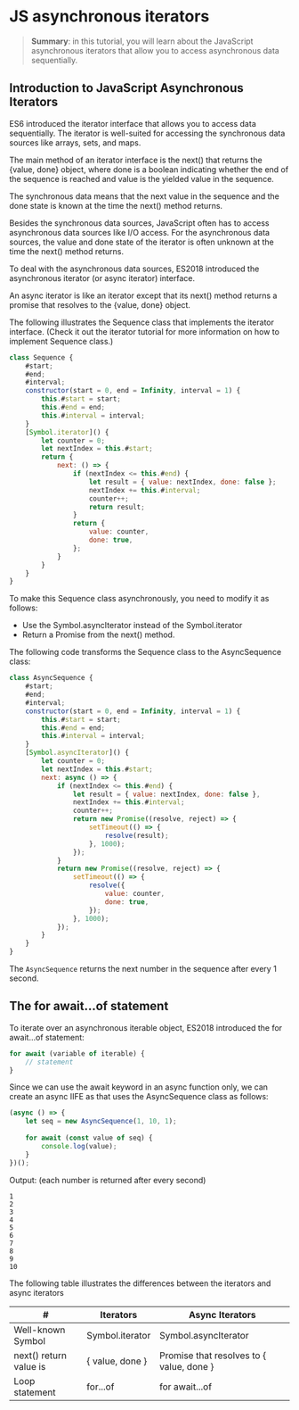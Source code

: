 # JS asynchronous iterators

> __Summary__: in this tutorial, you will learn about the JavaScript asynchronous iterators that allow you to access asynchronous data sequentially.

## Introduction to JavaScript Asynchronous Iterators

ES6 introduced the iterator interface that allows you to access data sequentially. The iterator is well-suited for accessing the synchronous data sources like arrays, sets, and maps.

The main method of an iterator interface is the next() that returns the {value, done} object, where done is a boolean indicating whether the end of the sequence is reached and value is the yielded value in the sequence.

The synchronous data means that the next value in the sequence and the done state is known at the time the next() method returns.

Besides the synchronous data sources, JavaScript often has to access asynchronous data sources like I/O access. For the asynchronous data sources, the value and done state of the iterator is often unknown at the time the next() method returns.

To deal with the asynchronous data sources, ES2018 introduced the asynchronous iterator (or async iterator) interface.

An async iterator is like an iterator except that its next() method returns a promise that resolves to the {value, done} object.

The following illustrates the Sequence class that implements the iterator interface. (Check it out the iterator tutorial for more information on how to implement Sequence class.)

```js
class Sequence {
    #start;
    #end;
    #interval;
    constructor(start = 0, end = Infinity, interval = 1) {
        this.#start = start;
        this.#end = end;
        this.#interval = interval;
    }
    [Symbol.iterator]() {
        let counter = 0;
        let nextIndex = this.#start;
        return {
            next: () => {
                if (nextIndex <= this.#end) {
                    let result = { value: nextIndex, done: false };
                    nextIndex += this.#interval;
                    counter++;
                    return result;
                }
                return {
                    value: counter,
                    done: true,
                };
            }
        }
    }
}
```

To make this Sequence class asynchronously, you need to modify it as follows:

- Use the Symbol.asyncIterator instead of the Symbol.iterator
- Return a Promise from the next() method.

The following code transforms the Sequence class to the AsyncSequence class:

```js
class AsyncSequence {
    #start;
    #end;
    #interval;
    constructor(start = 0, end = Infinity, interval = 1) {
        this.#start = start;
        this.#end = end;
        this.#interval = interval;
    }
    [Symbol.asyncIterator]() {
        let counter = 0;
        let nextIndex = this.#start;
        next: async () => {
            if (nextIndex <= this.#end) {
                let result = { value: nextIndex, done: false },
                nextIndex += this.#interval;
                counter++;
                return new Promise((resolve, reject) => {
                    setTimeout(() => {
                        resolve(result);
                    }, 1000);
                });
            }
            return new Promise((resolve, reject) => {
                setTimeout(() => {
                    resolve({
                        value: counter,
                        done: true,
                    });
                }, 1000);
            });
        }
    }
}
```

The `AsyncSequence` returns the next number in the sequence after every 1 second.

## The for await...of statement

To iterate over an asynchronous iterable object, ES2018 introduced the for await...of statement:

```js
for await (variable of iterable) {
    // statement
}
```

Since we can use the await keyword in an async function only, we can create an async IIFE as that uses the AsyncSequence class as follows:

```js
(async () => {
    let seq = new AsyncSequence(1, 10, 1);
    
    for await (const value of seq) {
        console.log(value);
    }
})();
```

Output: (each number is returned after every second)

```
1
2
3
4
5
6
7
8
9
10
```

The following table illustrates the differences between the iterators and async iterators

| #                      | Iterators       | Async Iterators                          |
|------------------------|-----------------|------------------------------------------|
| Well-known Symbol      | Symbol.iterator | Symbol.asyncIterator                     |
| next() return value is | { value, done } | Promise that resolves to { value, done } |
| Loop statement         | for...of        | for await...of                           |
